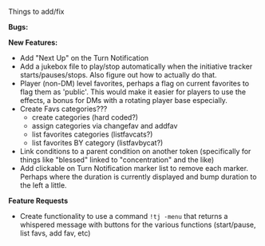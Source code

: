 Things to add/fix  
  
  
**Bugs:**  
  
  
  
**New Features:**  
* Add "Next Up" on the Turn Notification
* Add a jukebox file to play/stop automatically when the initiative tracker starts/pauses/stops.  Also figure out how to actually do that.
* Player (non-DM) level favorites, perhaps a flag on current favorites to flag them as 'public'.  This would make it easier for players to use the effects, a bonus for DMs with a rotating player base especially.
* Create Favs categories???  
  * create categories (hard coded?)
  * assign categories via changefav and addfav
  * list favorites categories (listfavcats?)
  * list favorites BY category (listfavbycat?)
* Link conditions to a parent condition on another token (specifically for things like "blessed" linked to "concentration" and the like)  
* Add clickable on Turn Notification marker list to remove each marker.  Perhaps where the duration is currently displayed and bump duration to the left a little.  


**Feature Requests**
* Create functionality to use a command `!tj -menu` that returns a whispered message with buttons for the various functions (start/pause, list favs, add fav, etc)

